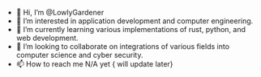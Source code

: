 - 👋 Hi, I’m @LowlyGardener
- 👀 I’m interested in application development and computer engineering.
- 🌱 I’m currently learning various implementations of rust, python, and web development.
- 💞️ I’m looking to collaborate on integrations of various fields into computer science and cyber security. 
- 📫 How to reach me N/A yet { will update later}

<!---
LowlyGardener/LowlyGardener is a ✨ special ✨ repository because its `README.md` (this file) appears on your GitHub profile.
You can click the Preview link to take a look at your changes.
--->

